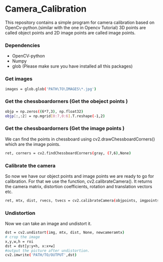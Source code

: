 # Camera_Calibration
This repository contains a simple program for camera calibration based on OpenCv-python.(similar with the one in Opencv Tutorial)
3D points are called object points and 2D image points are called image points.
### Dependencies
- OpenCV-python
- Numpy
- glob
(Please make sure you have installed all this packages)

### Get images

```bash
images = glob.glob('PATH\TO\IMAGES\*.jpg')
```
### Get the chessboardorners (Get the obeject points )
```bash
objp = np.zeros((6*7,3), np.float32)
objp[:,:2] = np.mgrid[0:7,0:6].T.reshape(-1,2)
```

### Get the chessboardorners (Get the image points )
We can find the points in chessboard using cv2.drawChessboardCorners() which are the image points.
```bash
ret, corners = cv2.findChessboardCorners(gray, (7,6),None)
```

### Calibrate the camera
So now we have our object points and image points we are ready to go for calibration. For that we use the function, cv2.calibrateCamera(). It returns the camera matrix, distortion coefficients, rotation and translation vectors etc.
```bash
ret, mtx, dist, rvecs, tvecs = cv2.calibrateCamera(objpoints, imgpoints, gray.shape[::-1],None,None)
```
### Undistortion
Now we can take an image and undistort it.
```bash
dst = cv2.undistort(img, mtx, dist, None, newcameramtx)
# crop the image
x,y,w,h = roi
dst = dst[y:y+h, x:x+w]
#output the picture after undistortion.
cv2.imwrite('PATH/TO/OUTPUT',dst)
```
